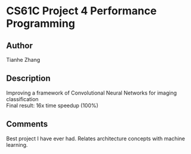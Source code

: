 # CS61C Project 4 Performance Programming
## Author
Tianhe Zhang <br />

## Description
Improving a framework of Convolutional Neural Networks for imaging classification <br />
Final result: 16x time speedup (100%)

## Comments
Best project I have ever had. Relates architecture concepts with machine learning.
